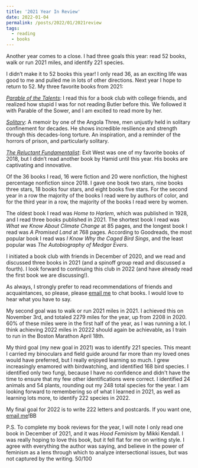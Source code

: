 ```yaml
---
title: '2021 Year In Review'
date: 2022-01-04
permalink: /posts/2022/01/2021review
tags:
  - reading
  - books
---
```


Another year comes to a close. I had three goals this year: read 52 books, walk or run 2021 miles, and identify 221 species.

I didn’t make it to 52 books this year! I only read 36, as an exciting life was good to me and pulled me in lots of other directions. Next year I hope to return to 52. My three favorite books from 2021:

[_Parable of the Talents_](/posts/2021/06/mayreads): I read this for a book club with college friends, and realized how stupid I was for not reading Butler before this. We followed it with Parable of the Sower, and I am excited to read more by her. 

[_Solitary_](/posts/2021/06/mayreads): A memoir by one of the Angola Three, men unjustly held in solitary confinement for decades. He shows incredible resilience and strength through this decades-long torture. An inspiration, and a reminder of the horrors of prison, and particularly solitary.

[_The Reluctant Fundamentalist_](/posts/2021/10/augustandseptemberreads): Exit West was one of my favorite books of 2018, but I didn’t read another book by Hamid until this year. His books are captivating and innovative. 

Of the 36 books I read, 16 were fiction and 20 were nonfiction, the highest percentage nonfiction since 2018. I gave one book two stars, nine books three stars, 18 books four stars, and eight books five stars. For the second year in a row the majority of the books I read were by authors of color, and for the third year in a row, the majority of the books I read were by women.

The oldest book I read was _Home to Harlem_, which was published in 1928, and I read three books published in 2021. The shortest book I read was _What we Know About Climate Change_ at 85 pages, and the longest book I read was _A Promised Land_ at 768 pages. According to Goodreads, the most popular book I read was _I Know Why the Caged Bird Sings_, and the least popular was _The Autobiography of Medgar Evers_.

I initiated a book club with friends in December of 2020, and we read and discussed three books in 2021 (and a spinoff group read and discussed a fourth). I look forward to continuing this club in 2022 (and have already read the first book we are discussing!).

As always, I strongly prefer to read recommendations of friends and acquaintances, so please, please [email me](mailto:samuel.tripp1.gmail.com) to chat books. I would love to hear what you have to say.

My second goal was to walk or run 2021 miles in 2021. I achieved this on November 3rd, and totaled 2279 miles for the year, up from 2208 in 2020. 60% of these miles were in the first half of the year, as I was running a lot. I think achieving 2022 miles in 20222 should again be achievable, as I train to run in the Boston Marathon April 18th.

My third goal (my new goal in 2021) was to identify 221 species. This meant I carried my binoculars and field guide around far more than my loved ones would have preferred, but I really enjoyed learning so much. I grew increasingly enamored with birdwatching, and identified 168 bird species. I identified only two fungi, because I have no confidence and didn't have the time to ensure that my few other identifications were correct. I identified 24 animals and 54 plants, rounding out my 248 total species for the year. I am looking forward to remembering so of what I learned in 2021, as well as learning lots more, to identify 222 species in 2022.

My final goal for 2022 is to write 222 letters and postcards. If you want one, [email me](mailto:samuel.tripp1@gmail.com)!BB


P.S. To complete my book reviews for the year, I will note I only read one book in December of 2021, and it was _Hood Feminism_ by Mikki Kendall. I was really hoping to love this book, but it fell flat for me on writing style. I agree with everything the author was saying, and believe in the power of feminism as a lens through which to analyze intersectional issues, but was not captured by the writing. 50/100